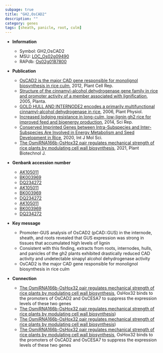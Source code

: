 ```yaml
---
subpage: true
title: "GH2,OsCAD2"
description: ""
category: genes
tags: [sheath, panicle, root, culm]
---
```


* **Information**  
    + Symbol: GH2,OsCAD2  
    + MSU: [LOC_Os02g09490](http://rice.plantbiology.msu.edu/cgi-bin/ORF_infopage.cgi?orf=LOC_Os02g09490)  
    + RAPdb: [Os02g0187800](http://rapdb.dna.affrc.go.jp/viewer/gbrowse_details/irgsp1?name=Os02g0187800)  

* **Publication**  
    + [OsCAD2 is the major CAD gene responsible for monolignol biosynthesis in rice culm](http://www.ncbi.nlm.nih.gov/pubmed?term=OsCAD2+is+the+major+CAD+gene+responsible+for+monolignol+biosynthesis+in+rice+culm%5BTitle%5D), 2012, Plant Cell Rep.
    + [Structure of the cinnamyl-alcohol dehydrogenase gene family in rice and promoter activity of a member associated with lignification](http://www.ncbi.nlm.nih.gov/pubmed?term=Structure+of+the+cinnamyl-alcohol+dehydrogenase+gene+family+in+rice+and+promoter+activity+of+a+member+associated+with+lignification%5BTitle%5D), 2005, Planta.
    + [GOLD HULL AND INTERNODE2 encodes a primarily multifunctional cinnamyl-alcohol dehydrogenase in rice](http://www.ncbi.nlm.nih.gov/pubmed?term=GOLD+HULL+AND+INTERNODE2+encodes+a+primarily+multifunctional+cinnamyl-alcohol+dehydrogenase+in+rice%5BTitle%5D), 2006, Plant Physiol.
    + [Increased lodging resistance in long-culm, low-lignin gh2 rice for improved feed and bioenergy production](http://www.ncbi.nlm.nih.gov/pubmed?term=Increased+lodging+resistance+in+long-culm,+low-lignin+gh2+rice+for+improved+feed+and+bioenergy+production%5BTitle%5D), 2014, Sci Rep.
    + [Conserved Imprinted Genes between Intra-Subspecies and Inter-Subspecies Are Involved in Energy Metabolism and Seed Development in Rice](http://www.ncbi.nlm.nih.gov/pubmed?term=Conserved+Imprinted+Genes+between+Intra-Subspecies+and+Inter-Subspecies+Are+Involved+in+Energy+Metabolism+and+Seed+Development+in+Rice%5BTitle%5D), 2020, Int J Mol Sci.
    + [The OsmiRNA166b-OsHox32 pair regulates mechanical strength of rice plants by modulating cell wall biosynthesis](http://www.ncbi.nlm.nih.gov/pubmed?term=The+OsmiRNA166b-OsHox32+pair+regulates+mechanical+strength+of+rice+plants+by+modulating+cell+wall+biosynthesis%5BTitle%5D), 2021, Plant Biotechnol J.

* **Genbank accession number**  
    + [AK105011](http://www.ncbi.nlm.nih.gov/nuccore/AK105011)
    + [BK003969](http://www.ncbi.nlm.nih.gov/nuccore/BK003969)
    + [DQ234272](http://www.ncbi.nlm.nih.gov/nuccore/DQ234272)
    + [AK105011](http://www.ncbi.nlm.nih.gov/nuccore/AK105011)
    + [BK003969](http://www.ncbi.nlm.nih.gov/nuccore/BK003969)
    + [DQ234272](http://www.ncbi.nlm.nih.gov/nuccore/DQ234272)
    + [AK105011](http://www.ncbi.nlm.nih.gov/nuccore/AK105011)
    + [BK003969](http://www.ncbi.nlm.nih.gov/nuccore/BK003969)
    + [DQ234272](http://www.ncbi.nlm.nih.gov/nuccore/DQ234272)

* **Key message**  
    + Promoter-GUS analysis of OsCAD2 (pCAD::GUS) in the internode, sheath, and roots revealed that GUS expression was strong in tissues that accumulated high levels of lignin
    + Consistent with this finding, extracts from roots, internodes, hulls, and panicles of the gh2 plants exhibited drastically reduced CAD activity and undetectable sinapyl alcohol dehydrogenase activity
    + OsCAD2 is the major CAD gene responsible for monolignol biosynthesis in rice culm

* **Connection**  
    + [The OsmiRNA166b-OsHox32 pair regulates mechanical strength of rice plants by modulating cell wall biosynthesis](http://www.ncbi.nlm.nih.gov/pubmed?term=The+OsmiRNA166b-OsHox32+pair+regulates+mechanical+strength+of+rice+plants+by+modulating+cell+wall+biosynthesis%5BTitle%5D),  OsHox32 binds to the promoters of OsCAD2 and OsCESA7 to suppress the expression levels of these two genes
    + [The OsmiRNA166b-OsHox32 pair regulates mechanical strength of rice plants by modulating cell wall biosynthesis](Oryza+sativa+homeobox+15))
    + [The OsmiRNA166b-OsHox32 pair regulates mechanical strength of rice plants by modulating cell wall biosynthesis](Oryza+sativa+homeobox+15))
    + [The OsmiRNA166b-OsHox32 pair regulates mechanical strength of rice plants by modulating cell wall biosynthesis](http://www.ncbi.nlm.nih.gov/pubmed?term=The+OsmiRNA166b-OsHox32+pair+regulates+mechanical+strength+of+rice+plants+by+modulating+cell+wall+biosynthesis%5BTitle%5D),  OsHox32 binds to the promoters of OsCAD2 and OsCESA7 to suppress the expression levels of these two genes



